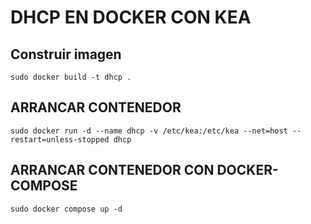 # DHCP EN DOCKER CON KEA
## Construir imagen
```
sudo docker build -t dhcp .
```
## ARRANCAR CONTENEDOR
```
sudo docker run -d --name dhcp -v /etc/kea:/etc/kea --net=host --restart=unless-stopped dhcp
```
## ARRANCAR CONTENEDOR CON DOCKER-COMPOSE
```
sudo docker compose up -d
```
